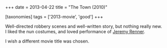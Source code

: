 +++
date = 2013-04-22
title = "The Town (2010)"

[taxonomies]
tags = ['2013-movie', 'good']
+++

Well-directed robbery scenes and well-written story, but nothing really
new. I liked the nun costumes, and loved performance of [Jeremy Renner].

I wish a different movie title was chosen.

  [Jeremy Renner]: http://en.wikipedia.org/wiki/Jeremy_Renner
